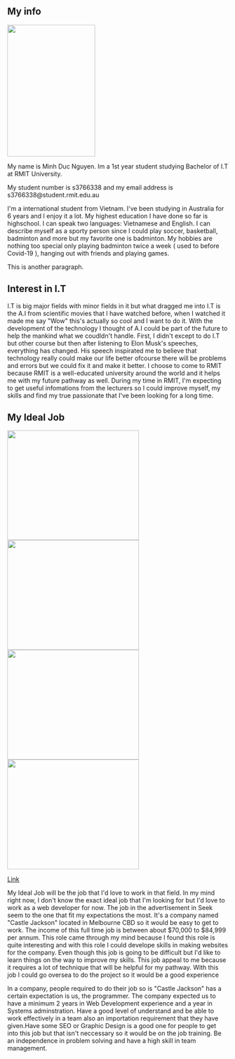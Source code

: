 

<h2>My info</h2>
<img src="https://user-images.githubusercontent.com/68837437/90334562-dc1a5300-e011-11ea-994c-3919729f83bf.jpg" width="200" height="300"/>


<p>My name is Minh Duc Nguyen. Im a 1st year student studying Bachelor of I.T at RMIT University.<p>
<p>My student number is s3766338 and my email address is s3766338@student.rmit.edu.au <p>
I'm a international student from Vietnam. I've been studying in Australia for 6 years and I enjoy it a lot. My highest education I have done so far is highschool. I can speak two languages:
Vietnamese and English. I can describe myself as a sporty person since I could play soccer, basketball, badminton and more but my favorite one is badminton. My hobbies are nothing too special
only playing badminton twice a week ( used to before Covid-19 ), hanging out with friends and playing games.</p>
<p>This is another paragraph.</p>

<h2>Interest in I.T</h2>
<p> I.T is big major fields with minor fields in it but what dragged me into I.T is the A.I from scientific movies that I have watched before, when I watched it made me say "Wow"
this's actually so cool and I want to do it. With the development of the technology I thought of A.I could be part of the future to help the mankind what we coudldn't handle.
First, I didn't except to do I.T but other course but then after listening to Elon Musk's speeches, everything has changed. His speech inspirated me to believe that technology really
could make our life better ofcourse there will be problems and errors but we could fix it and make it better. I choose to come to RMIT because RMIT is a well-educated university around
the world and it helps me with my future pathway as well. During my time in RMIT, I'm expecting to get useful infomations from the lecturers so I could improve myself, my skills and 
find my true passionate that I've been looking for a long time.<p>
  
<h2>My Ideal Job</h2>


<img src="https://user-images.githubusercontent.com/68837437/90333848-842d1d80-e00c-11ea-8bbe-732e509676f3.png" width="300" height="250"/>
<img src="https://user-images.githubusercontent.com/68837437/90333850-868f7780-e00c-11ea-92bd-18980d3ccb75.png" width="300" height="250"/>
<img src="https://user-images.githubusercontent.com/68837437/90333851-87c0a480-e00c-11ea-9a75-85cb0ce83cfe.png" width="300" height="250"/>
<img src="https://user-images.githubusercontent.com/68837437/90333852-88f1d180-e00c-11ea-962c-e02d642d9c0b.png" width="300" height="250"/>

<a href="https://www.seek.com.au/job/50382707?type=promoted#searchRequestToken=f9d5a2a7-3ac4-44a8-beac-58491caebbb1">Link</a>

<p> My Ideal Job will be the job that I'd love to work in that field. In my mind right now, I don't know the exact ideal job that I'm looking for but I'd love to work as a web developer for now. The job in the advertisement in Seek seem to the one that fit my expectations the most. It's a company named "Castle Jackson" located in Melbourne CBD so it would be easy to get to work. The income of this full time job is between about $70,000 to $84,999 per annum. This role came through my mind because I found this role is quite interesting and with this role I could develope skills in making websites for the company. Even though this job is going to be difficult but I'd like to learn things on the way to improve my skills. This job appeal to me because it requires a lot of technique that will be helpful for my pathway. With this job I could go oversea to do the project so it would be a good experience <p>

<p> In a company, people required to do their job so is "Castle Jackson" has a certain expectation is us, the programmer. The company expected us to have a minimum 2 years in Web Development experience and a year in Systems adminstration. Have a good level of understand and be able to work effectively in a team also an importation requirement that they have given.Have some SEO or Graphic Design is a good one for people to get into this job but that isn't neccessary so it would be on the job training. Be an independence in problem solving and have a high skill in team management.
  
<p>  
</html>
